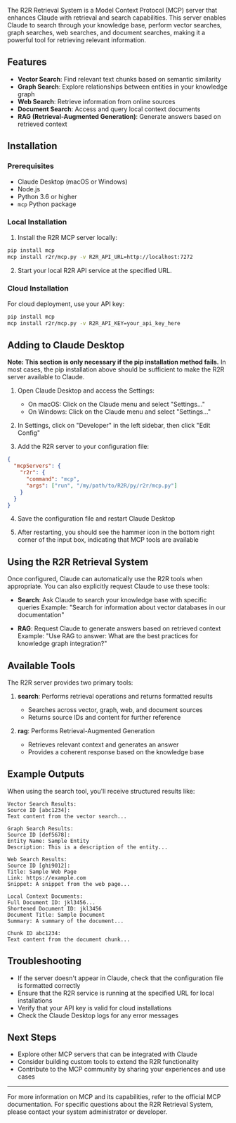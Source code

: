 The R2R Retrieval System is a Model Context Protocol (MCP) server that enhances Claude with retrieval and search capabilities. This server enables Claude to search through your knowledge base, perform vector searches, graph searches, web searches, and document searches, making it a powerful tool for retrieving relevant information.

## Features

- **Vector Search**: Find relevant text chunks based on semantic similarity
- **Graph Search**: Explore relationships between entities in your knowledge graph
- **Web Search**: Retrieve information from online sources
- **Document Search**: Access and query local context documents
- **RAG (Retrieval-Augmented Generation)**: Generate answers based on retrieved context

## Installation

### Prerequisites

- Claude Desktop (macOS or Windows)
- Node.js
- Python 3.6 or higher
- `mcp` Python package

### Local Installation

1. Install the R2R MCP server locally:

```bash
pip install mcp
mcp install r2r/mcp.py -v R2R_API_URL=http://localhost:7272
```

2. Start your local R2R API service at the specified URL.

### Cloud Installation

For cloud deployment, use your API key:

```bash
pip install mcp
mcp install r2r/mcp.py -v R2R_API_KEY=your_api_key_here
```

## Adding to Claude Desktop

**Note: This section is only necessary if the pip installation method fails.** In most cases, the pip installation above should be sufficient to make the R2R server available to Claude.

1. Open Claude Desktop and access the Settings:
   - On macOS: Click on the Claude menu and select "Settings..."
   - On Windows: Click on the Claude menu and select "Settings..."

2. In Settings, click on "Developer" in the left sidebar, then click "Edit Config"

3. Add the R2R server to your configuration file:

```json
{
  "mcpServers": {
    "r2r": {
      "command": "mcp",
      "args": ["run", "/my/path/to/R2R/py/r2r/mcp.py"]
    }
  }
}
```

4. Save the configuration file and restart Claude Desktop

5. After restarting, you should see the hammer icon in the bottom right corner of the input box, indicating that MCP tools are available

## Using the R2R Retrieval System

Once configured, Claude can automatically use the R2R tools when appropriate. You can also explicitly request Claude to use these tools:

- **Search**: Ask Claude to search your knowledge base with specific queries
  Example: "Search for information about vector databases in our documentation"

- **RAG**: Request Claude to generate answers based on retrieved context
  Example: "Use RAG to answer: What are the best practices for knowledge graph integration?"

## Available Tools

The R2R server provides two primary tools:

1. **search**: Performs retrieval operations and returns formatted results
   - Searches across vector, graph, web, and document sources
   - Returns source IDs and content for further reference

2. **rag**: Performs Retrieval-Augmented Generation
   - Retrieves relevant context and generates an answer
   - Provides a coherent response based on the knowledge base

## Example Outputs

When using the search tool, you'll receive structured results like:

```
Vector Search Results:
Source ID [abc1234]:
Text content from the vector search...

Graph Search Results:
Source ID [def5678]:
Entity Name: Sample Entity
Description: This is a description of the entity...

Web Search Results:
Source ID [ghi9012]:
Title: Sample Web Page
Link: https://example.com
Snippet: A snippet from the web page...

Local Context Documents:
Full Document ID: jkl3456...
Shortened Document ID: jkl3456
Document Title: Sample Document
Summary: A summary of the document...

Chunk ID abc1234:
Text content from the document chunk...
```

## Troubleshooting

- If the server doesn't appear in Claude, check that the configuration file is formatted correctly
- Ensure that the R2R service is running at the specified URL for local installations
- Verify that your API key is valid for cloud installations
- Check the Claude Desktop logs for any error messages

## Next Steps

- Explore other MCP servers that can be integrated with Claude
- Consider building custom tools to extend the R2R functionality
- Contribute to the MCP community by sharing your experiences and use cases

---

For more information on MCP and its capabilities, refer to the official MCP documentation. For specific questions about the R2R Retrieval System, please contact your system administrator or developer.
